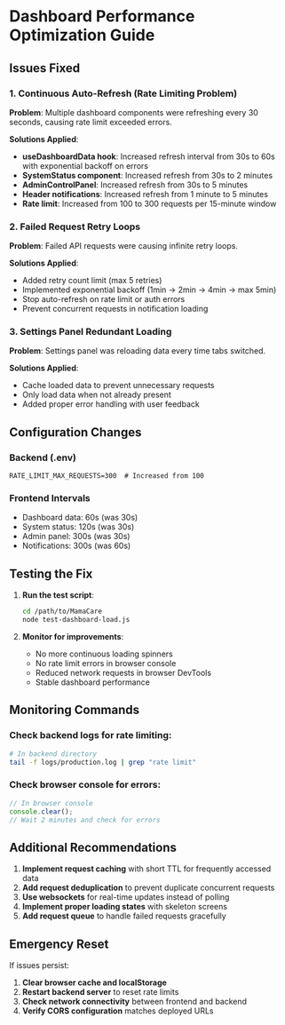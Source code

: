 # Dashboard Performance Optimization Guide

## Issues Fixed

### 1. Continuous Auto-Refresh (Rate Limiting Problem)
**Problem**: Multiple dashboard components were refreshing every 30 seconds, causing rate limit exceeded errors.

**Solutions Applied**:
- **useDashboardData hook**: Increased refresh interval from 30s to 60s with exponential backoff on errors
- **SystemStatus component**: Increased refresh from 30s to 2 minutes
- **AdminControlPanel**: Increased refresh from 30s to 5 minutes  
- **Header notifications**: Increased refresh from 1 minute to 5 minutes
- **Rate limit**: Increased from 100 to 300 requests per 15-minute window

### 2. Failed Request Retry Loops
**Problem**: Failed API requests were causing infinite retry loops.

**Solutions Applied**:
- Added retry count limit (max 5 retries)
- Implemented exponential backoff (1min → 2min → 4min → max 5min)
- Stop auto-refresh on rate limit or auth errors
- Prevent concurrent requests in notification loading

### 3. Settings Panel Redundant Loading
**Problem**: Settings panel was reloading data every time tabs switched.

**Solutions Applied**:
- Cache loaded data to prevent unnecessary requests
- Only load data when not already present
- Added proper error handling with user feedback

## Configuration Changes

### Backend (.env)
```
RATE_LIMIT_MAX_REQUESTS=300  # Increased from 100
```

### Frontend Intervals
- Dashboard data: 60s (was 30s)
- System status: 120s (was 30s) 
- Admin panel: 300s (was 30s)
- Notifications: 300s (was 60s)

## Testing the Fix

1. **Run the test script**:
   ```bash
   cd /path/to/MamaCare
   node test-dashboard-load.js
   ```

2. **Monitor for improvements**:
   - No more continuous loading spinners
   - No rate limit errors in browser console
   - Reduced network requests in browser DevTools
   - Stable dashboard performance

## Monitoring Commands

### Check backend logs for rate limiting:
```bash
# In backend directory
tail -f logs/production.log | grep "rate limit"
```

### Check browser console for errors:
```javascript
// In browser console
console.clear();
// Wait 2 minutes and check for errors
```

## Additional Recommendations

1. **Implement request caching** with short TTL for frequently accessed data
2. **Add request deduplication** to prevent duplicate concurrent requests
3. **Use websockets** for real-time updates instead of polling
4. **Implement proper loading states** with skeleton screens
5. **Add request queue** to handle failed requests gracefully

## Emergency Reset

If issues persist:

1. **Clear browser cache and localStorage**
2. **Restart backend server** to reset rate limits
3. **Check network connectivity** between frontend and backend
4. **Verify CORS configuration** matches deployed URLs
